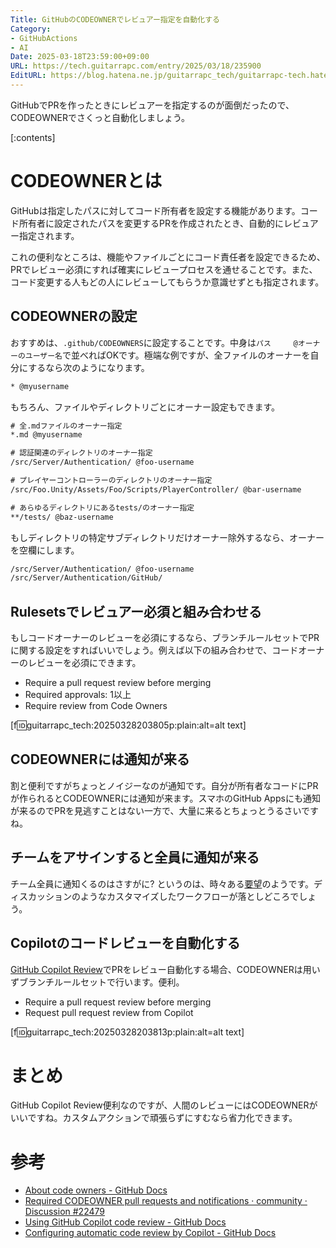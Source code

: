 ```yaml
---
Title: GitHubのCODEOWNERでレビュアー指定を自動化する
Category:
- GitHubActions
- AI
Date: 2025-03-18T23:59:00+09:00
URL: https://tech.guitarrapc.com/entry/2025/03/18/235900
EditURL: https://blog.hatena.ne.jp/guitarrapc_tech/guitarrapc-tech.hatenablog.com/atom/entry/6802418398339145233
---
```


GitHubでPRを作ったときにレビュアーを指定するのが面倒だったので、CODEOWNERでさくっと自動化しましょう。

[:contents]

# CODEOWNERとは

GitHubは指定したパスに対してコード所有者を設定する機能があります。コード所有者に設定されたパスを変更するPRを作成されたとき、自動的にレビュアー指定されます。

これの便利なところは、機能やファイルごとにコード責任者を設定できるため、PRでレビュー必須にすれば確実にレビュープロセスを通せることです。また、コード変更する人もどの人にレビューしてもらうか意識せずとも指定されます。

## CODEOWNERの設定

おすすめは、`.github/CODEOWNERS`に設定することです。中身は`パス     @オーナーのユーザー名`で並べればOKです。極端な例ですが、全ファイルのオーナーを自分にするなら次のようになります。

```txt
* @myusername
```

もちろん、ファイルやディレクトリごとにオーナー設定もできます。

```txt
# 全.mdファイルのオーナー指定
*.md @myusername

# 認証関連のディレクトリのオーナー指定
/src/Server/Authentication/ @foo-username

# プレイヤーコントローラーのディレクトリのオーナー指定
/src/Foo.Unity/Assets/Foo/Scripts/PlayerController/ @bar-username

# あらゆるディレクトリにあるtests/のオーナー指定
**/tests/ @baz-username
```

もしディレクトリの特定サブディレクトリだけオーナー除外するなら、オーナーを空欄にします。

```txt
/src/Server/Authentication/ @foo-username
/src/Server/Authentication/GitHub/
```

## Rulesetsでレビュアー必須と組み合わせる

もしコードオーナーのレビューを必須にするなら、ブランチルールセットでPRに関する設定をすればいいでしょう。例えば以下の組み合わせで、コードオーナーのレビューを必須にできます。


* Require a pull request review before merging
* Required approvals: 1以上
* Require review from Code Owners

[f:id:guitarrapc_tech:20250328203805p:plain:alt=alt text]


## CODEOWNERには通知が来る

割と便利ですがちょっとノイジーなのが通知です。自分が所有者なコードにPRが作られるとCODEOWNERには通知が来ます。スマホのGitHub Appsにも通知が来るのでPRを見逃すことはない一方で、大量に来るとちょっとうるさいですね。

## チームをアサインすると全員に通知が来る

チーム全員に通知くるのはさすがに? というのは、時々ある[要望](https://github.com/orgs/community/discussions/22479)のようです。ディスカッションのようなカスタマイズしたワークフローが落としどころでしょう。

## Copilotのコードレビューを自動化する

[GitHub Copilot Review](https://docs.github.com/ja/copilot/using-github-copilot/code-review/using-copilot-code-review)でPRをレビュー自動化する場合、CODEOWNERは用いずブランチルールセットで行います。便利。

* Require a pull request review before merging
* Request pull request review from Copilot

[f:id:guitarrapc_tech:20250328203813p:plain:alt=alt text]

# まとめ

GitHub Copilot Review便利なのですが、人間のレビューにはCODEOWNERがいいですね。カスタムアクションで頑張らずにすむなら省力化できます。

# 参考

* [About code owners - GitHub Docs](https://docs.github.com/en/repositories/managing-your-repositorys-settings-and-features/customizing-your-repository/about-code-owners)
* [Required CODEOWNER pull requests and notifications · community · Discussion #22479](https://github.com/orgs/community/discussions/22479)
* [Using GitHub Copilot code review - GitHub Docs](https://docs.github.com/en/copilot/using-github-copilot/code-review/using-copilot-code-review)
* [Configuring automatic code review by Copilot - GitHub Docs](https://docs.github.com/en/copilot/using-github-copilot/code-review/configuring-automatic-code-review-by-copilot)
